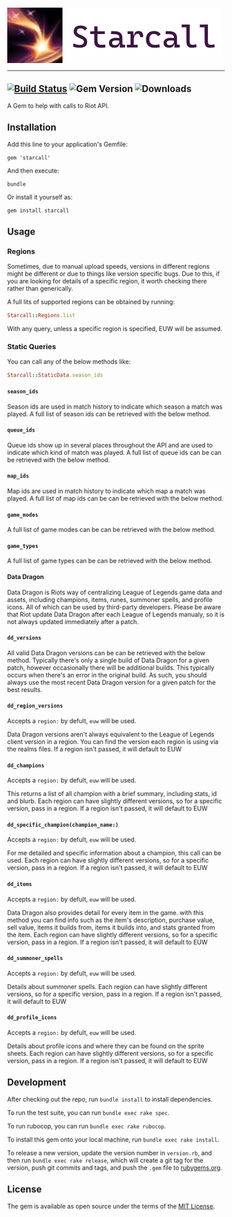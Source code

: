 ![starcall](starcall.png)

----
[![Build Status](https://travis-ci.com/kks110/starcall.svg?branch=master)](https://travis-ci.com/kks110/starcall)
![Gem Version](https://img.shields.io/gem/v/starcall)
![Downloads](https://img.shields.io/gem/dt/starcall)
---
A Gem to help with calls to Riot API.

## Installation

Add this line to your application's Gemfile:

    gem 'starcall'


And then execute:

    bundle

Or install it yourself as:

    gem install starcall

## Usage

### Regions
Sometimes, due to manual upload speeds, versions in different regions might be different or due to things like version specific bugs.
Due to this, if you are looking for details of a specific region, it worth checking there rather than generically.

A full lits of supported regions can be obtained by running:
```ruby
Starcall::Regions.list
```

With any query, unless a specific region is specified, EUW will be assumed.

### Static Queries

You can call any of the below methods like:
```ruby
Starcall::StaticData.season_ids
```

#### `season_ids`

Season ids are used in match history to indicate which season a match was played.
A full list of season ids can be retrieved with the below method.

#### `queue_ids`
Queue ids show up in several places throughout the API and are used to indicate which kind of match was played.
A full list of queue ids can be can be retrieved with the below method.

#### `map_ids`
Map ids are used in match history to indicate which map a match was played.
A full list of map ids can be can be retrieved with the below method.

#### `game_modes`
A full list of game modes can be can be retrieved with the below method.

#### `game_types`
A full list of game types can be can be retrieved with the below method.

#### Data Dragon
Data Dragon is Riots way of centralizing League of Legends game data and assets, including champions, items, runes, summoner spells, and profile icons. 
All of which can be used by third-party developers. 
Please be aware that Riot update Data Dragon after each League of Legends manualy, so it is not always updated immediately after a patch.

#### `dd_versions`
All valid Data Dragon versions  can be can be retrieved with the below method.
Typically there's only a single build of Data Dragon for a given patch,
however occasionally there will be additional builds.
This typically occurs when there's an error in the original build.
As such, you should always use the most recent Data Dragon version for a given patch for the best results.

#### `dd_region_versions`
Accepts a `region:` by defult, `euw` will be used.

Data Dragon versions aren't always equivalent to the League of Legends client version in a region.
You can find the version each region is using via the realms files.
If a region isn't passed, it will default to EUW

#### `dd_champions`
Accepts a `region:` by defult, `euw` will be used.

This returns a list of all champion with a brief summary, including stats, id and blurb.
Each region can have slightly different versions, so for a specific version, pass in a region.
If a region isn't passed, it will default to EUW

#### `dd_specific_champion(champion_name:)`
Accepts a `region:` by defult, `euw` will be used.

For me detailed and specific information about a champion, this call can be used.
Each region can have slightly different versions, so for a specific version, pass in a region.
If a region isn't passed, it will default to EUW

#### `dd_items`
Accepts a `region:` by defult, `euw` will be used.

Data Dragon also provides detail for every item in the game.
with this method you can find info such as the item's description, purchase value, sell value,
items it builds from, items it builds into, and stats granted from the item.
Each region can have slightly different versions, so for a specific version, pass in a region.
If a region isn't passed, it will default to EUW

#### `dd_summoner_spells`
Accepts a `region:` by defult, `euw` will be used.

Details about summoner spells.
Each region can have slightly different versions, so for a specific version, pass in a region.
If a region isn't passed, it will default to EUW

#### `dd_profile_icons`
Accepts a `region:` by defult, `euw` will be used.

Details about profile icons and where they can be found on the sprite sheets.
Each region can have slightly different versions, so for a specific version, pass in a region.
If a region isn't passed, it will default to EUW


## Development

After checking out the repo, run `bundle install` to install dependencies. 

To run the test suite, you can run `bundle exec rake spec`.

To run rubocop, you can run `bundle exec rake rubocop`.

To install this gem onto your local machine, run `bundle exec rake install`. 

To release a new version, update the version number in `version.rb`, and then run `bundle exec rake release`, which will create a git tag for the version, push git commits and tags, and push the `.gem` file to [rubygems.org](https://rubygems.org).

## License

The gem is available as open source under the terms of the [MIT License](https://opensource.org/licenses/MIT).
